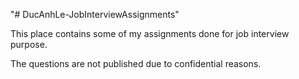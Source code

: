 "# DucAnhLe-JobInterviewAssignments"

This place contains some of my assignments done for job interview purpose.

The questions are not published due to confidential reasons.

